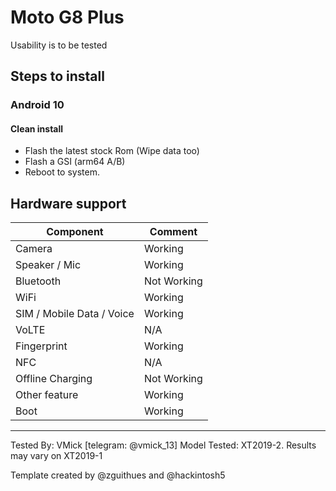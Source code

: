 # Moto G8 Plus

Usability is to be tested

## Steps to install

### Android 10

#### Clean install
* Flash the latest stock Rom (Wipe data too)
* Flash a GSI (arm64 A/B)
* Reboot to system.

## Hardware support

| Component                 |      Comment                                              |
|---------------------------|-----------------------------------------------------------|
| Camera                    | Working                                              |
| Speaker / Mic             | Working                                              |
| Bluetooth                 | Not Working                                              |
| WiFi                      | Working                                              |
| SIM / Mobile Data / Voice | Working                                              |
| VoLTE                     | N/A                                              |
| Fingerprint               | Working                                              |
| NFC                       | N/A                                              |
| Offline Charging          | Not Working                                              |
| Other feature             | Working                                              |
| Boot                      | Working                                                   |

---

Tested By: VMick [telegram: @vmick_13]
Model Tested: XT2019-2. Results may vary on XT2019-1

Template created by @zguithues and @hackintosh5